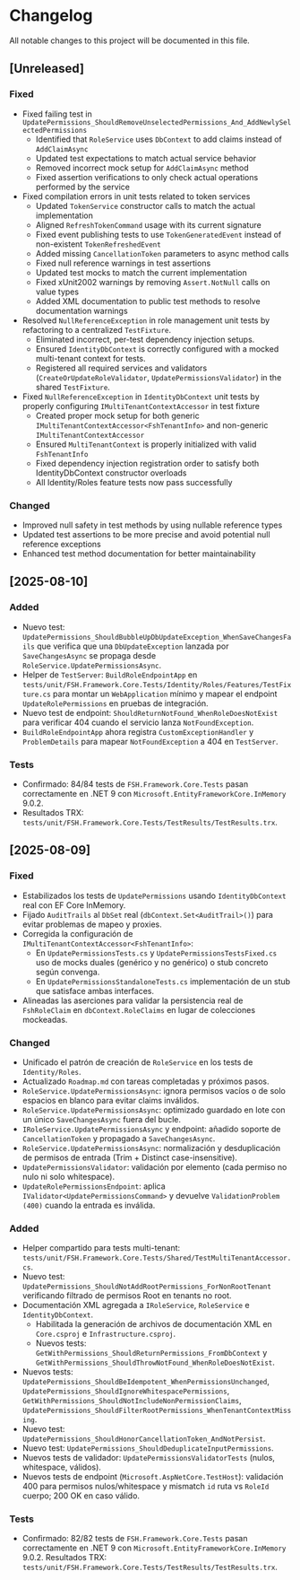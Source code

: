 # Changelog

All notable changes to this project will be documented in this file.

## [Unreleased]

### Fixed
- Fixed failing test in `UpdatePermissions_ShouldRemoveUnselectedPermissions_And_AddNewlySelectedPermissions`
  - Identified that `RoleService` uses `DbContext` to add claims instead of `AddClaimAsync`
  - Updated test expectations to match actual service behavior
  - Removed incorrect mock setup for `AddClaimAsync` method
  - Fixed assertion verifications to only check actual operations performed by the service
- Fixed compilation errors in unit tests related to token services
  - Updated `TokenService` constructor calls to match the actual implementation
  - Aligned `RefreshTokenCommand` usage with its current signature
  - Fixed event publishing tests to use `TokenGeneratedEvent` instead of non-existent `TokenRefreshedEvent`
  - Added missing `CancellationToken` parameters to async method calls
  - Fixed null reference warnings in test assertions
  - Updated test mocks to match the current implementation
  - Fixed xUnit2002 warnings by removing `Assert.NotNull` calls on value types
  - Added XML documentation to public test methods to resolve documentation warnings
- Resolved `NullReferenceException` in role management unit tests by refactoring to a centralized `TestFixture`.
  - Eliminated incorrect, per-test dependency injection setups.
  - Ensured `IdentityDbContext` is correctly configured with a mocked multi-tenant context for tests.
  - Registered all required services and validators (`CreateOrUpdateRoleValidator`, `UpdatePermissionsValidator`) in the shared `TestFixture`.
- Fixed `NullReferenceException` in `IdentityDbContext` unit tests by properly configuring `IMultiTenantContextAccessor` in test fixture
  - Created proper mock setup for both generic `IMultiTenantContextAccessor<FshTenantInfo>` and non-generic `IMultiTenantContextAccessor`
  - Ensured `MultiTenantContext` is properly initialized with valid `FshTenantInfo`
  - Fixed dependency injection registration order to satisfy both IdentityDbContext constructor overloads
  - All Identity/Roles feature tests now pass successfully

### Changed
- Improved null safety in test methods by using nullable reference types
- Updated test assertions to be more precise and avoid potential null reference exceptions
- Enhanced test method documentation for better maintainability

## [2025-08-10]

### Added
- Nuevo test: `UpdatePermissions_ShouldBubbleUpDbUpdateException_WhenSaveChangesFails` que verifica que una `DbUpdateException` lanzada por `SaveChangesAsync` se propaga desde `RoleService.UpdatePermissionsAsync`.
- Helper de `TestServer`: `BuildRoleEndpointApp` en `tests/unit/FSH.Framework.Core.Tests/Identity/Roles/Features/TestFixture.cs` para montar un `WebApplication` mínimo y mapear el endpoint `UpdateRolePermissions` en pruebas de integración.
 - Nuevo test de endpoint: `ShouldReturnNotFound_WhenRoleDoesNotExist` para verificar 404 cuando el servicio lanza `NotFoundException`.
 - `BuildRoleEndpointApp` ahora registra `CustomExceptionHandler` y `ProblemDetails` para mapear `NotFoundException` a 404 en `TestServer`.

### Tests
- Confirmado: 84/84 tests de `FSH.Framework.Core.Tests` pasan correctamente en .NET 9 con `Microsoft.EntityFrameworkCore.InMemory` 9.0.2.
- Resultados TRX: `tests/unit/FSH.Framework.Core.Tests/TestResults/TestResults.trx`.

## [2025-08-09]

### Fixed
- Estabilizados los tests de `UpdatePermissions` usando `IdentityDbContext` real con EF Core InMemory.
- Fijado `AuditTrails` al `DbSet` real (`dbContext.Set<AuditTrail>()`) para evitar problemas de mapeo y proxies.
- Corregida la configuración de `IMultiTenantContextAccessor<FshTenantInfo>`:
  - En `UpdatePermissionsTests.cs` y `UpdatePermissionsTestsFixed.cs` uso de mocks duales (genérico y no genérico) o stub concreto según convenga.
  - En `UpdatePermissionsStandaloneTests.cs` implementación de un stub que satisface ambas interfaces.
- Alineadas las aserciones para validar la persistencia real de `FshRoleClaim` en `dbContext.RoleClaims` en lugar de colecciones mockeadas.

### Changed
- Unificado el patrón de creación de `RoleService` en los tests de `Identity/Roles`.
- Actualizado `Roadmap.md` con tareas completadas y próximos pasos.
- `RoleService.UpdatePermissionsAsync`: ignora permisos vacíos o de solo espacios en blanco para evitar claims inválidos.
- `RoleService.UpdatePermissionsAsync`: optimizado guardado en lote con un único `SaveChangesAsync` fuera del bucle.
- `IRoleService.UpdatePermissionsAsync` y endpoint: añadido soporte de `CancellationToken` y propagado a `SaveChangesAsync`.
- `RoleService.UpdatePermissionsAsync`: normalización y desduplicación de permisos de entrada (Trim + Distinct case-insensitive).
- `UpdatePermissionsValidator`: validación por elemento (cada permiso no nulo ni solo whitespace).
- `UpdateRolePermissionsEndpoint`: aplica `IValidator<UpdatePermissionsCommand>` y devuelve `ValidationProblem (400)` cuando la entrada es inválida.

### Added
- Helper compartido para tests multi-tenant: `tests/unit/FSH.Framework.Core.Tests/Shared/TestMultiTenantAccessor.cs`.
- Nuevo test: `UpdatePermissions_ShouldNotAddRootPermissions_ForNonRootTenant` verificando filtrado de permisos Root en tenants no root.
- Documentación XML agregada a `IRoleService`, `RoleService` e `IdentityDbContext`.
  - Habilitada la generación de archivos de documentación XML en `Core.csproj` e `Infrastructure.csproj`.
  - Nuevos tests: `GetWithPermissions_ShouldReturnPermissions_FromDbContext` y `GetWithPermissions_ShouldThrowNotFound_WhenRoleDoesNotExist`.
- Nuevos tests: `UpdatePermissions_ShouldBeIdempotent_WhenPermissionsUnchanged`, `UpdatePermissions_ShouldIgnoreWhitespacePermissions`, `GetWithPermissions_ShouldNotIncludeNonPermissionClaims`, `UpdatePermissions_ShouldFilterRootPermissions_WhenTenantContextMissing`.
- Nuevo test: `UpdatePermissions_ShouldHonorCancellationToken_AndNotPersist`.
- Nuevo test: `UpdatePermissions_ShouldDeduplicateInputPermissions`.
- Nuevos tests de validador: `UpdatePermissionsValidatorTests` (nulos, whitespace, válidos).
- Nuevos tests de endpoint (`Microsoft.AspNetCore.TestHost`): validación 400 para permisos nulos/whitespace y mismatch `id` ruta vs `RoleId` cuerpo; 200 OK en caso válido.

### Tests
- Confirmado: 82/82 tests de `FSH.Framework.Core.Tests` pasan correctamente en .NET 9 con `Microsoft.EntityFrameworkCore.InMemory` 9.0.2. Resultados TRX: `tests/unit/FSH.Framework.Core.Tests/TestResults/TestResults.trx`.
